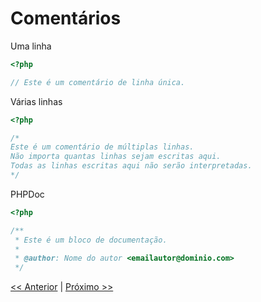 # Comentários

Uma linha

```php
<?php

// Este é um comentário de linha única.

```

Várias linhas

```php
<?php

/*
Este é um comentário de múltiplas linhas.
Não importa quantas linhas sejam escritas aqui.
Todas as linhas escritas aqui não serão interpretadas.
*/

```

PHPDoc

```php
<?php

/**
 * Este é um bloco de documentação.
 *
 * @author: Nome do autor <emailautor@dominio.com>
 */

```

[<< Anterior](https://github.com/operandbr/operand-is-cool/blob/master/PHP-basico/ImprimindoEmTela.md)
|
[Próximo >>](https://github.com/operandbr/operand-is-cool/blob/master/PHP-basico/Variaveis.md)
